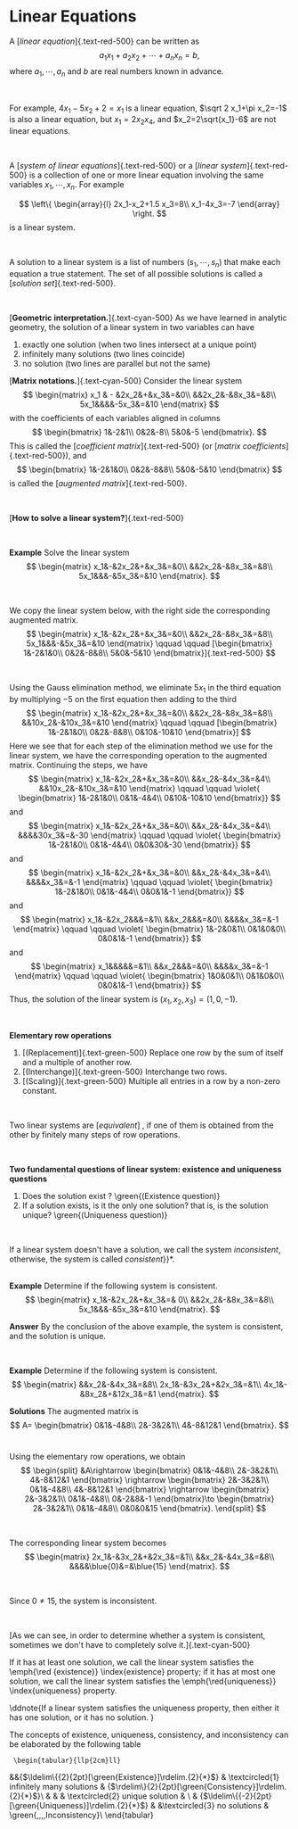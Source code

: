 # Linear Equations

A [*linear equation*]{.text-red-500} can be written as 
$$
a_1x_1+a_2x_2+\cdots+a_n x_n=b,
$$
where $a_1,\cdots,a_n$ and $b$ are real numbers known in advance.

<br/>

For example, $4x_1-5x_2+2=x_1$ is a linear equation, $\sqrt 2 x_1+\pi x_2=-1$ is also a linear equation, but $x_1=2x_2x_4$, and $x_2=2\sqrt{x_1}-6$ are not linear equations. 

<br/>

A [*system of linear equations*]{.text-red-500}  or a [*linear system*]{.text-red-500}
 is a collection of one or more linear equation involving the same variables $x_1,\cdots,x_n$. For example 

$$
\left\{
\begin{array}{l}
2x_1-x_2+1.5 x_3=8\\
x_1-4x_3=-7
\end{array}
\right.
$$
is a linear system.

<br/>

A solution to a linear system is a list of numbers $(s_1,\cdots, s_n)$ that make each equation a true statement. The set of all possible solutions is called a  [*solution set*]{.text-red-500}.

<br/>

[**Geometric interpretation.**]{.text-cyan-500} As we have learned in analytic geometry, the solution of  a linear system in two variables can have 

1. exactly one solution (when two lines intersect at a unique point)
2. infinitely many solutions (two lines coincide)
3. no solution (two lines are parallel but not the same)

[**Matrix notations.**]{.text-cyan-500} Consider the linear system
$$
\begin{matrix}
x_1 & - &2x_2&+&x_3&=&0\\
&&2x_2&-&8x_3&=&8\\
5x_1&&&&-5x_3&=&10
\end{matrix}
$$
with the coefficients of each variables aligned in columns
$$
\begin{bmatrix}
1&-2&1\\
0&2&-8\\
5&0&-5
\end{bmatrix}.
$$
This is called the [*coefficient matrix*]{.text-red-500} (or [*matrix coefficients*]{.text-red-500}), and 
$$
\begin{bmatrix}
1&-2&1&0\\
0&2&-8&8\\
5&0&-5&10
\end{bmatrix}
$$
is called the  [*augmented matrix*]{.text-red-500}. 

<br/>

[**How to solve a linear system?**]{.text-red-500}

<br/>

**Example** Solve  the linear system
$$
\begin{matrix}
x_1&-&2x_2&+&x_3&=&0\\
&&2x_2&-&8x_3&=&8\\
5x_1&&&-&5x_3&=&10
\end{matrix}.
$$

<br/>

We copy the linear system below, with the right side the corresponding augmented matrix.
$$
\begin{matrix}
x_1&-&2x_2&+&x_3&=&0\\
&&2x_2&-&8x_3&=&8\\
5x_1&&&-&5x_3&=&10
\end{matrix}
\qquad \qquad
[\begin{bmatrix}
1&-2&1&0\\
0&2&-8&8\\
5&0&-5&10
\end{bmatrix}]{.text-red-500}
$$

<br/>


Using the Gauss elimination method, we  eliminate $5x_1$ in the third equation by multiplying $-5$ on the first equation then adding to the third
$$
\begin{matrix}
x_1&-&2x_2&+&x_3&=&0\\
&&2x_2&-&8x_3&=&8\\
&&10x_2&-&10x_3&=&10
\end{matrix}
\qquad \qquad
[\begin{bmatrix}
1&-2&1&0\\
0&2&-8&8\\
0&10&-10&10
\end{bmatrix}]
$$
Here we see that for each step of the elimination method we use for the linear system, we have the corresponding operation to the augmented matrix. Continuing the steps, we have 
$$
\begin{matrix}
x_1&-&2x_2&+&x_3&=&0\\
&&x_2&-&4x_3&=&4\\
&&10x_2&-&10x_3&=&10
\end{matrix}
\qquad \qquad
\violet{
\begin{bmatrix}
1&-2&1&0\\
0&1&-4&4\\
0&10&-10&10
\end{bmatrix}}
$$
and
$$
\begin{matrix}
x_1&-&2x_2&+&x_3&=&0\\
&&x_2&-&4x_3&=&4\\
&&&&30x_3&=&-30
\end{matrix}
\qquad \qquad
\violet{
\begin{bmatrix}
1&-2&1&0\\
0&1&-4&4\\
0&0&30&-30
\end{bmatrix}}
$$
and
$$
\begin{matrix}
x_1&-&2x_2&+&x_3&=&0\\
&&x_2&-&4x_3&=&4\\
&&&&x_3&=&-1
\end{matrix}
\qquad \qquad
\violet{
\begin{bmatrix}
1&-2&1&0\\
0&1&-4&4\\
0&0&1&-1
\end{bmatrix}}
$$
and
$$
\begin{matrix}
x_1&-&2x_2&&&=&1\\
&&x_2&&&=&0\\
&&&&x_3&=&-1
\end{matrix}
\qquad \qquad
\violet{
\begin{bmatrix}
1&-2&0&1\\
0&1&0&0\\
0&0&1&-1
\end{bmatrix}}
$$
and
$$
\begin{matrix}
x_1&&&&&=&1\\
&&x_2&&&=&0\\
&&&&x_3&=&-1
\end{matrix}
\qquad \qquad
\violet{
\begin{bmatrix}
1&0&0&1\\
0&1&0&0\\
0&0&1&-1
\end{bmatrix}}
$$
Thus, the solution of the linear system is $(x_1,x_2,x_3)=(1,0,-1)$.
 
<br/>

**Elementary row operations**


1.  [(Replacement)]{.text-green-500} Replace one row by the sum of itself and a multiple of another row.
2.  [(Interchange)]{.text-green-500} Interchange two rows.
3. [(Scaling)]{.text-green-500} Multiple all entries in a row by a non-zero constant.


<br/>
 

Two linear systems are [*equivalent*] , if one of them is obtained from the other by finitely many steps of row operations. 

<br/>


**Two fundamental questions of linear system: existence and uniqueness questions**
<br/>


1.  Does the solution exist ? \green{(Existence question)}
2. If a solution exists, is it the only one solution? that is, is the solution unique? \green{(Uniqueness question)}


<br/>



If a linear system doesn't have a solution, we call the system *inconsistent*,  otherwise, the system is called *consistent*}}*.   
<br/>

**Example** Determine if the following system is consistent.
$$
\begin{matrix}
x_1&-&2x_2&+&x_3&=& 0\\
&&2x_2&-&8x_3&=&8\\
5x_1&&&-&5x_3&=&10
\end{matrix}.
$$

**Answer** By the conclusion of the above example, the system is consistent, and the solution is unique. 

<br/>


**Example**
Determine if the following system is consistent.
$$
\begin{matrix}
&&x_2&-&4x_3&=&8\\
2x_1&-&3x_2&+&2x_3&=&1\\
4x_1&-&8x_2&+&12x_3&=&1
\end{matrix}.
$$

**Solutions** The augmented matrix is 
$$
    A=
\begin{bmatrix}
0&1&-4&8\\
2&-3&2&1\\
4&-8&12&1
\end{bmatrix}.
$$
<br/>

Using the elementary row operations, we obtain
$$
\begin{split}
&A\rightarrow
\begin{bmatrix}
0&1&-4&8\\
2&-3&2&1\\
4&-8&12&1
\end{bmatrix}
\rightarrow
\begin{bmatrix}
2&-3&2&1\\
0&1&-4&8\\
4&-8&12&1
\end{bmatrix}
\rightarrow
\begin{bmatrix}
2&-3&2&1\\
0&1&-4&8\\
0&-2&8&-1
\end{bmatrix}\to
\begin{bmatrix}
2&-3&2&1\\
0&1&-4&8\\
0&0&0&15
\end{bmatrix}.
\end{split}
$$

<br/>

The corresponding linear system becomes
$$
\begin{matrix}
2x_1&-&3x_2&+&2x_3&=&1\\
&&x_2&-&4x_3&=&8\\
&&&&\blue{0}&=&\blue{15}
\end{matrix}.
$$

<br/>

Since $0\neq 15$, the system is inconsistent.


<br/>

[As we can see, in order to determine whether a system is consistent, sometimes we don't have to completely solve it.]{.text-cyan-500}


If it has at least one solution, we call the linear system satisfies the \emph{\red {existence}} \index{existence} property; if it  has at most one solution, we call the linear system satisfies the \emph{\red{uniqueness}} \index{uniqueness}  property.

\ddnote{If a linear system satisfies the uniqueness property, then either it  has one solution, or it has no solution. }

The concepts of existence, uniqueness, consistency, and inconsistency can be elaborated by the following
table

     \begin{tabular}{llp{2cm}ll}
&&{$\ldelim\{{2}{2pt}[\green{Existence}]\rdelim.{2}{*}$} & \textcircled{1} infinitely many solutions & {$\rdelim\}{2}{2pt}[\green{Consistency}]\rdelim.{2}{*}$}\\
&   &  &  \textcircled{2} unique solution & \\
& {$\ldelim\{{-2}{2pt}[\green{Uniqueness}]\rdelim.{2}{*}$}   &   &\textcircled{3} no solutions & \green{\,\,\,\,Inconsistency}\\
     \end{tabular}



